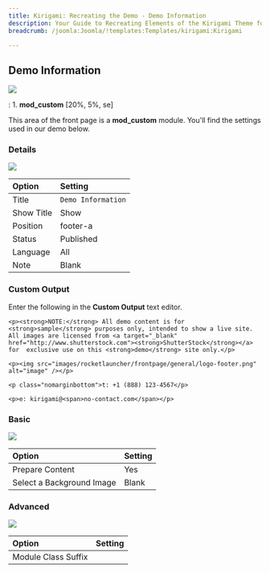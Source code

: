 ```yaml
---
title: Kirigami: Recreating the Demo - Demo Information
description: Your Guide to Recreating Elements of the Kirigami Theme for Joomla
breadcrumb: /joomla:Joomla/!templates:Templates/kirigami:Kirigami

---
```


Demo Information
-----
![][demo]

:   1. **mod_custom** [20%, 5%, se]

This area of the front page is a **mod_custom** module. You'll find the settings used in our demo below.

### Details
![][demo2]

| Option     | Setting            |  
| :--------- | :----------------- |  
| Title      | `Demo Information` |  
| Show Title | Show               |  
| Position   | footer-a           |  
| Status     | Published          |  
| Language   | All                |  
| Note       | Blank              |  

### Custom Output
Enter the following in the **Custom Output** text editor.

~~~
<p><strong>NOTE:</strong> All demo content is for <strong>sample</strong> purposes only, intended to show a live site. All images are licensed from <a target="_blank" href="http://www.shutterstock.com"><strong>ShutterStock</strong></a> for  exclusive use on this <strong>demo</strong> site only.</p>

<p><img src="images/rocketlauncher/frontpage/general/logo-footer.png" alt="image" /></p>

<p class="nomarginbottom">t: +1 (888) 123-4567</p>

<p>e: kirigami@<span>no-contact.com</span></p>
~~~

### Basic
![][demo3]

| Option                    | Setting |
| :------------------------ | :------ |
| Prepare Content           | Yes     |
| Select a Background Image | Blank   |

### Advanced
![][demo4]

| Option              | Setting |  
| :------------------ | :------ |  
| Module Class Suffix |         |  

[demo]: assets/demo_6.jpeg
[demo2]: assets/info_1.jpeg
[demo3]: assets/info_2.jpeg
[demo4]: assets/info_3.jpeg